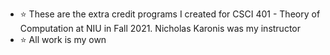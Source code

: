 - :star: These are the extra credit programs I created for CSCI 401 - Theory of Computation at NIU in Fall 2021. Nicholas Karonis was my instructor
- :star: All work is my own
